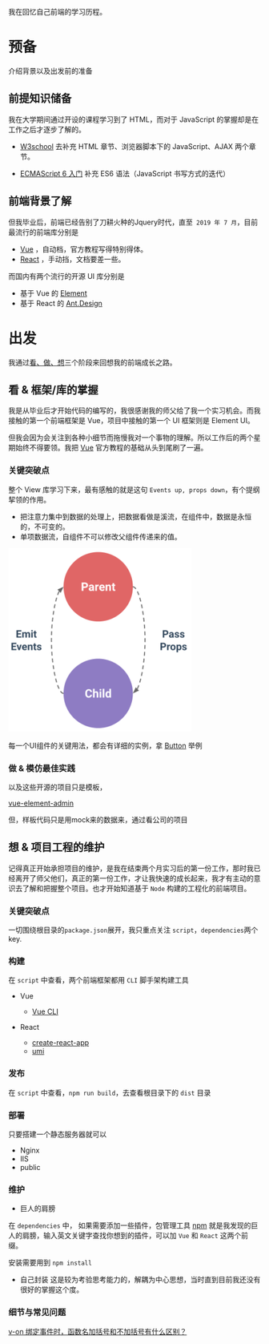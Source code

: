 我在回忆自己前端的学习历程。

# 预备
介绍背景以及出发前的准备

## 前提知识储备

我在大学期间通过开设的课程学习到了 HTML，而对于 JavaScript 的掌握却是在工作之后才逐步了解的。

- [W3school](http://www.w3school.com.cn/) 去补充 HTML 章节、浏览器脚本下的 JavaScript、AJAX 两个章节。

-  [ECMAScript 6 入门](https://es6.ruanyifeng.com/) 补充 ES6 语法（JavaScript 书写方式的迭代）


##  前端背景了解

但我毕业后，前端已经告别了刀耕火种的Jquery时代，直至` 2019 年 7 月`，目前最流行的前端库分别是

-  [Vue](https://vuejs.org/) ，自动档，官方教程写得特别得体。
-  [React](https://reactjs.org/) ，手动挡，文档要差一些。

而国内有两个流行的开源 UI 库分别是

- 基于 Vue 的 [Element](https://element.eleme.cn/) 
- 基于 React 的 [Ant.Design](https://ant.design/)


# 出发

我通过[看、做、想](https://pjchender.blogspot.com/2016/08/blog-post.html)三个阶段来回想我的前端成长之路。

## 看 & 框架/库的掌握

我是从毕业后才开始代码的编写的，我很感谢我的师父给了我一个实习机会。而我接触的第一个前端框架是 Vue，项目中接触的第一个 UI 框架则是 Element UI。

但我会因为会关注到各种小细节而拖慢我对一个事物的理解。所以工作后的两个星期始终不得要领。我把 [Vue](<https://cn.vuejs.org/v2/guide/index.html>) 官方教程的基础从头到尾刷了一遍。

### 关键突破点
整个 View 库学习下来，最有感触的就是这句 `Events up, props down`，有个提纲挈领的作用。
- 把注意力集中到数据的处理上，把数据看做是溪流，在组件中，数据是永恒的，不可变的。
- 单项数据流，自组件不可以修改父组件传递来的值。

![eventsprops](/img/eventsprops.png)

每一个UI组件的关键用法，都会有详细的实例，拿 [Button](https://element.eleme.cn/#/zh-CN/component/button) 举例

### 做 & 模仿最佳实践
以及这些开源的项目只是模板，

[vue-element-admin](<https://github.com/PanJiaChen/vue-element-admin/blob/master/README.zh-CN.md>)

但，样板代码只是用mock来的数据来，通过看公司的项目

## 想 & 项目工程的维护

记得真正开始承担项目的维护，是我在结束两个月实习后的第一份工作，那时我已经离开了师父他们，真正的第一份工作，才让我快速的成长起来，我才有主动的意识去了解和把握整个项目。也才开始知道基于 `Node` 构建的工程化的前端项目。

### 关键突破点

一切围绕根目录的`package.json`展开，我只重点关注 `script`，`dependencies`两个 key.

### 构建

在 `script` 中查看，两个前端框架都用 `CLI` 脚手架构建工具

- Vue
  - [Vue CLI](https://cli.vuejs.org/zh/guide/#cli)

- React
  - [create-react-app](https://github.com/facebook/create-react-app)
  - [umi](https://umijs.org/zh/guide/)

### 发布

在 `script` 中查看，`npm run build`，去查看根目录下的 `dist` 目录

### 部署
只要搭建一个静态服务器就可以
- Nginx
- IIS
- public

### 维护

- 巨人的肩膀
  
在 `dependencies` 中， 如果需要添加一些插件，包管理工具 [npm](<https://www.npmjs.com/>) 就是我发现的巨人的肩膀，输入英文关键字查找你想到的插件，可以加 `Vue` 和 `React` 这两个前缀。

安装需要用到 `npm install`

- 自己封装
这是较为考验思考能力的，解耦为中心思想，当时直到目前我还没有很好的掌握这个度。


### 细节与常见问题

[v-on 绑定事件时，函数名加括号和不加括号有什么区别？](<https://www.zhihu.com/question/55753541>)




